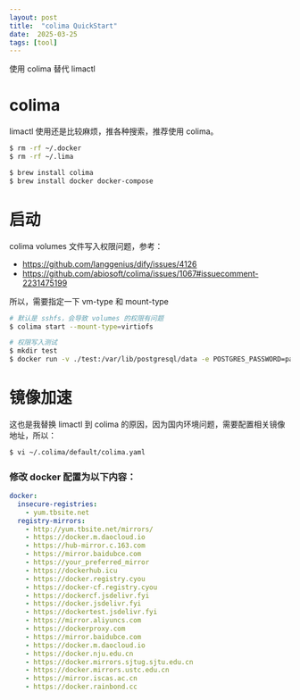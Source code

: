 ```yaml
---
layout: post
title:  "colima QuickStart"
date:  2025-03-25
tags: [tool]
---
```


使用 colima 替代 limactl

# colima

limactl 使用还是比较麻烦，推各种搜索，推荐使用 colima。

```sh
$ rm -rf ~/.docker
$ rm -rf ~/.lima

$ brew install colima
$ brew install docker docker-compose
```

# 启动

colima volumes 文件写入权限问题，参考：

* https://github.com/langgenius/dify/issues/4126
* https://github.com/abiosoft/colima/issues/1067#issuecomment-2231475199

所以，需要指定一下 vm-type 和 mount-type

```sh
# 默认是 sshfs，会导致 volumes 的权限有问题
$ colima start --mount-type=virtiofs

# 权限写入测试
$ mkdir test
$ docker run -v ./test:/var/lib/postgresql/data -e POSTGRES_PASSWORD=password postgres:15-alpine
```

# 镜像加速

这也是我替换 limactl 到 colima 的原因，因为国内环境问题，需要配置相关镜像地址，所以：

```sh
$ vi ~/.colima/default/colima.yaml 
```

### 修改 docker 配置为以下内容：

```yaml
docker:
  insecure-registries:
    - yum.tbsite.net
  registry-mirrors:
    - http://yum.tbsite.net/mirrors/
    - https://docker.m.daocloud.io
    - https://hub-mirror.c.163.com
    - https://mirror.baidubce.com
    - https://your_preferred_mirror
    - https://dockerhub.icu
    - https://docker.registry.cyou
    - https://docker-cf.registry.cyou
    - https://dockercf.jsdelivr.fyi
    - https://docker.jsdelivr.fyi
    - https://dockertest.jsdelivr.fyi
    - https://mirror.aliyuncs.com
    - https://dockerproxy.com
    - https://mirror.baidubce.com
    - https://docker.m.daocloud.io
    - https://docker.nju.edu.cn
    - https://docker.mirrors.sjtug.sjtu.edu.cn
    - https://docker.mirrors.ustc.edu.cn
    - https://mirror.iscas.ac.cn
    - https://docker.rainbond.cc
```
